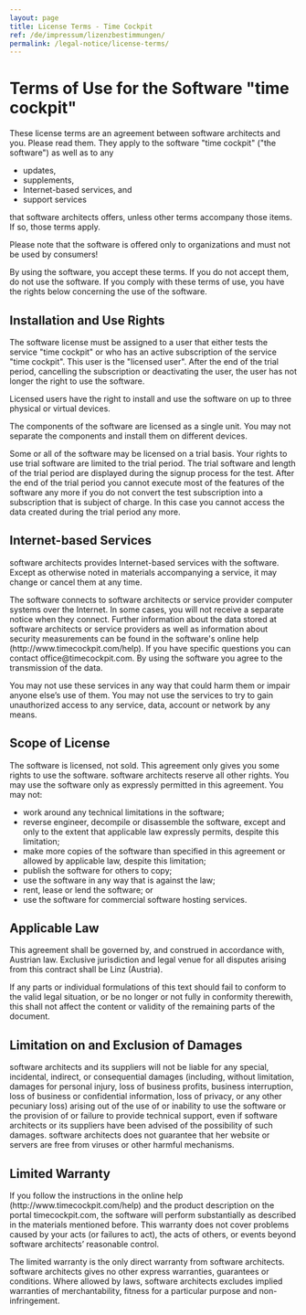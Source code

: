 ```yaml
---
layout: page
title: License Terms - Time Cockpit
ref: /de/impressum/lizenzbestimmungen/
permalink: /legal-notice/license-terms/
---
```


<h1>Terms of Use for the Software "time cockpit"</h1><p>These license terms are an agreement between software architects and you. Please read them. They apply to the software "time cockpit" ("the software") as well as to any</p><ul>
  <li>updates,</li>
  <li>supplements, </li>
  <li>Internet-based services, and </li>
  <li>support services </li>
</ul><p>that software architects offers, unless other terms accompany those items. If so, those terms apply.</p><p>Please note that the software is offered only to organizations and must not be used by consumers!</p><p>By using the software, you accept these terms. If you do not accept them, do not use the software. If you comply with these terms of use, you have the rights below concerning the use of the software.</p><h2>Installation and Use Rights</h2><p>The software license must be assigned to a user that either tests the service "time cockpit" or who has an active subscription of the service "time cockpit". This user is the "licensed user". After the end of the trial period, cancelling the subscription or deactivating the user, the user has not longer the right to use the software.</p><p>Licensed users have the right to install and use the software on up to three physical or virtual devices.</p><p>The components of the software are licensed as a single unit. You may not separate the components and install them on different devices.</p><p>Some or all of the software may be licensed on a trial basis. Your rights to use trial software are limited to the trial period. The trial software and length of the trial period are displayed during the signup process for the test. After the end of the trial period you cannot execute most of the features of the software any more if you do not convert the test subscription into a subscription that is subject of charge. In this case you cannot access the data created during the trial period any more.</p><h2>Internet-based Services</h2><p>software architects provides Internet-based services with the software. Except as otherwise noted in materials accompanying a service, it may change or cancel them at any time.</p><p>The software connects to software architects or service provider computer systems over the Internet. In some cases, you will not receive a separate notice when they connect. Further information about the data stored at software architects or service providers as well as information about security measurements can be found in the software's online help (http://www.timecockpit.com/help). If you have specific questions you can contact office@timecockpit.com. By using the software you agree to the transmission of the data.</p><p>You may not use these services in any way that could harm them or impair anyone else’s use of them. You may not use the services to try to gain unauthorized access to any service, data, account or network by any means.</p><h2>Scope of License</h2><p>The software is licensed, not sold. This agreement only gives you some rights to use the software. software architects reserve all other rights. You may use the software only as expressly permitted in this agreement. You may not:</p><ul>
  <li>work around any technical limitations in the software;</li>
  <li>reverse engineer, decompile or disassemble the software, except and only to the extent that applicable law expressly permits, despite this limitation; </li>
  <li>make more copies of the software than specified in this agreement or allowed by applicable law, despite this limitation; </li>
  <li>publish the software for others to copy; </li>
  <li>use the software in any way that is against the law; </li>
  <li>rent, lease or lend the software; or </li>
  <li>use the software for commercial software hosting services. </li>
</ul><h2>Applicable Law</h2><p>This agreement shall be governed by, and construed in accordance with, Austrian law. Exclusive jurisdiction and legal venue for all disputes arising from this contract shall be Linz (Austria).</p><p>If any parts or individual formulations of this text should fail to conform to the valid legal situation, or be no longer or not fully in conformity therewith, this shall not affect the content or validity of the remaining parts of the document.</p><h2>Limitation on and Exclusion of Damages</h2><p>software architects and its suppliers will not be liable for any special, incidental, indirect, or consequential damages (including, without limitation, damages for personal injury, loss of business profits, business interruption, loss of business or confidential information, loss of privacy, or any other pecuniary loss) arising out of the use of or inability to use the software or the provision of or failure to provide technical support, even if software architects or its suppliers have been advised of the possibility of such damages. software architects does not guarantee that her website or servers are free from viruses or other harmful mechanisms.</p><h2>Limited Warranty</h2><p>If you follow the instructions in the online help (http://www.timecockpit.com/help) and the product description on the portal timecockpit.com, the software will perform substantially as described in the materials mentioned before. This warranty does not cover problems caused by your acts (or failures to act), the acts of others, or events beyond software architects’ reasonable control.</p><p>The limited warranty is the only direct warranty from software architects. software architects gives no other express warranties, guarantees or conditions. Where allowed by laws, software architects excludes implied warranties of merchantability, fitness for a particular purpose and non-infringement.</p>